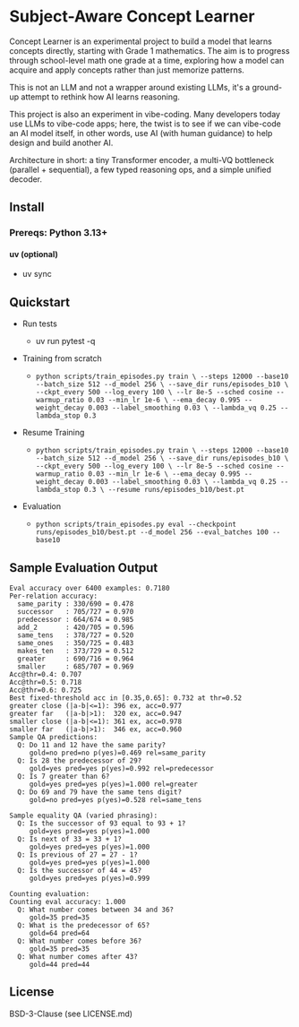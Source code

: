 # Subject-Aware Concept Learner

Concept Learner is an experimental project to build a model that learns concepts directly, starting with Grade 1 mathematics. The aim is to progress through school-level math one grade at a time, exploring how a model can acquire and apply concepts rather than just memorize patterns.

This is not an LLM and not a wrapper around existing LLMs, it's a ground-up attempt to rethink how AI learns reasoning.

This project is also an experiment in vibe-coding. Many developers today use LLMs to vibe-code apps; here, the twist is to see if we can vibe-code an AI model itself, in other words, use AI (with human guidance) to help design and build another AI.

Architecture in short: a tiny Transformer encoder, a multi-VQ bottleneck (parallel + sequential), a few typed reasoning ops, and a simple unified decoder.

## Install

### Prereqs: Python 3.13+

#### uv (optional)

- uv sync

## Quickstart

- Run tests

  - uv run pytest -q

- Training from scratch

  - `python scripts/train_episodes.py train \
--steps 12000 --base10 --batch_size 512 --d_model 256 \
--save_dir runs/episodes_b10 \
--ckpt_every 500 --log_every 100 \
--lr 8e-5 --sched cosine --warmup_ratio 0.03 --min_lr 1e-6 \
--ema_decay 0.995 --weight_decay 0.003 --label_smoothing 0.03 \
--lambda_vq 0.25 --lambda_stop 0.3`

- Resume Training

  - `python scripts/train_episodes.py train \
--steps 12000 --base10 --batch_size 512 --d_model 256 \
--save_dir runs/episodes_b10 \
--ckpt_every 500 --log_every 100 \
--lr 8e-5 --sched cosine --warmup_ratio 0.03 --min_lr 1e-6 \
--ema_decay 0.995 --weight_decay 0.003 --label_smoothing 0.03 \
--lambda_vq 0.25 --lambda_stop 0.3 \
--resume runs/episodes_b10/best.pt`

- Evaluation

  - `python scripts/train_episodes.py eval --checkpoint runs/episodes_b10/best.pt --d_model 256 --eval_batches 100 --base10`

## Sample Evaluation Output

```
Eval accuracy over 6400 examples: 0.7180
Per-relation accuracy:
  same_parity : 330/690 = 0.478
  successor   : 705/727 = 0.970
  predecessor : 664/674 = 0.985
  add_2       : 420/705 = 0.596
  same_tens   : 378/727 = 0.520
  same_ones   : 350/725 = 0.483
  makes_ten   : 373/729 = 0.512
  greater     : 690/716 = 0.964
  smaller     : 685/707 = 0.969
Acc@thr=0.4: 0.707
Acc@thr=0.5: 0.718
Acc@thr=0.6: 0.725
Best fixed-threshold acc in [0.35,0.65]: 0.732 at thr=0.52
greater close (|a-b|<=1): 396 ex, acc=0.977
greater far   (|a-b|>1):  320 ex, acc=0.947
smaller close (|a-b|<=1): 361 ex, acc=0.978
smaller far   (|a-b|>1):  346 ex, acc=0.960
Sample QA predictions:
  Q: Do 11 and 12 have the same parity?
     gold=no pred=no p(yes)=0.469 rel=same_parity
  Q: Is 28 the predecessor of 29?
     gold=yes pred=yes p(yes)=0.992 rel=predecessor
  Q: Is 7 greater than 6?
     gold=yes pred=yes p(yes)=1.000 rel=greater
  Q: Do 69 and 79 have the same tens digit?
     gold=no pred=yes p(yes)=0.528 rel=same_tens

Sample equality QA (varied phrasing):
  Q: Is the successor of 93 equal to 93 + 1?
     gold=yes pred=yes p(yes)=1.000
  Q: Is next of 33 = 33 + 1?
     gold=yes pred=yes p(yes)=1.000
  Q: Is previous of 27 = 27 - 1?
     gold=yes pred=yes p(yes)=1.000
  Q: Is the successor of 44 = 45?
     gold=yes pred=yes p(yes)=0.999

Counting evaluation:
Counting eval accuracy: 1.000
  Q: What number comes between 34 and 36?
     gold=35 pred=35
  Q: What is the predecessor of 65?
     gold=64 pred=64
  Q: What number comes before 36?
     gold=35 pred=35
  Q: What number comes after 43?
     gold=44 pred=44
```

## License

BSD-3-Clause (see LICENSE.md)
